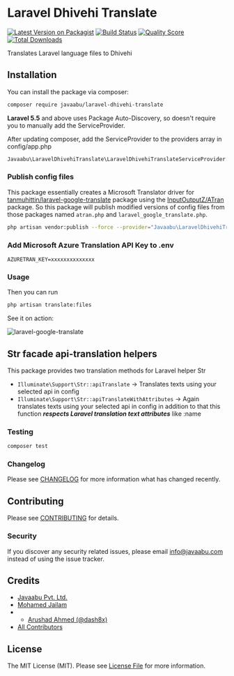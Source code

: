 # Laravel Dhivehi Translate

[![Latest Version on Packagist](https://img.shields.io/packagist/v/javaabu/laravel-dhivehi-translate.svg?style=flat-square)](https://packagist.org/packages/javaabu/laravel-dhivehi-translate)
[![Build Status](https://img.shields.io/travis/javaabu/laravel-dhivehi-translate/master.svg?style=flat-square)](https://travis-ci.org/javaabu/laravel-dhivehi-translate)
[![Quality Score](https://img.shields.io/scrutinizer/g/javaabu/laravel-dhivehi-translate.svg?style=flat-square)](https://scrutinizer-ci.com/g/javaabu/laravel-dhivehi-translate)
[![Total Downloads](https://img.shields.io/packagist/dt/javaabu/laravel-dhivehi-translate.svg?style=flat-square)](https://packagist.org/packages/javaabu/laravel-dhivehi-translate)

Translates Laravel language files to Dhivehi

## Installation

You can install the package via composer:

``` bash
composer require javaabu/laravel-dhivehi-translate
```

**Laravel 5.5** and above uses Package Auto-Discovery, so doesn't require you to manually add the ServiceProvider.

After updating composer, add the ServiceProvider to the providers array in config/app.php

``` bash
Javaabu\LaravelDhivehiTranslate\LaravelDhivehiTranslateServiceProvider::class,
```

### Publish config files

This package essentially creates a Microsoft Translator driver for [tanmuhittin/laravel-google-translate](https://github.com/tanmuhittin/laravel-google-translate) package using the [InputOutputZ/ATran](https://github.com/InputOutputZ/ATran) package.
So this package will publish modified versions of config files from those packages named `atran.php` and `laravel_google_translate.php`.

```bash
php artisan vendor:publish --force --provider="Javaabu\LaravelDhivehiTranslate\LaravelDhivehiTranslateServiceProvider"
```

### Add Microsoft Azure Translation API Key to .env

```dotenv
AZURETRAN_KEY=xxxxxxxxxxxxxx
```

### Usage

Then you can run

```bash
php artisan translate:files
```

See it on action:<br>

<img src="http://muhittintan.com/tanmuhittin-laravel-google-translate.gif" alt="laravel-google-translate" />

## Str facade api-translation helpers

This package provides two translation methods for Laravel helper Str
* `Illuminate\Support\Str::apiTranslate` -> Translates texts using your selected api in config
* `Illuminate\Support\Str::apiTranslateWithAttributes` -> Again translates texts using your selected api in config
  in addition to that this function ***respects Laravel translation text attributes*** like :name  

### Testing

``` bash
composer test
```

### Changelog

Please see [CHANGELOG](CHANGELOG.md) for more information what has changed recently.

## Contributing

Please see [CONTRIBUTING](CONTRIBUTING.md) for details.

### Security

If you discover any security related issues, please email info@javaabu.com instead of using the issue tracker.

## Credits

- [Javaabu Pvt. Ltd.](https://github.com/javaabu)
- [Mohamed Jailam](http://github.com/muhammedjailam)
- - [Arushad Ahmed (@dash8x)](http://arushad.org)
- [All Contributors](../../contributors)

## License

The MIT License (MIT). Please see [License File](LICENSE.md) for more information.
